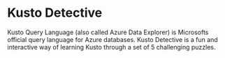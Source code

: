 # Kusto Detective
Kusto Query Language (also called Azure Data Explorer) is Microsofts official query language for Azure databases.
Kusto Detective is a fun and interactive way of learning Kusto through a set of 5 challenging puzzles.